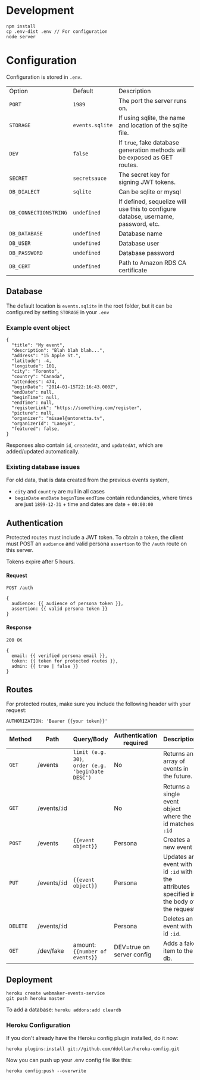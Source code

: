 Development
============
```
npm install
cp .env-dist .env // For configuration
node server
```

Configuration
============

Configuration is stored in `.env`.

<table>
<tr>
  <td>Option</td>
  <td>Default</td>
  <td>Description</td>
</tr>
<tr>
  <td><code>PORT</code></td>
  <td><code>1989</code></td>
  <td>The port the server runs on.</td>
</tr>
<tr>
  <td><code>STORAGE</code></td>
  <td><code>events.sqlite</code></td>
  <td>If using sqlite, the name and location of the sqlite file.</td>
</tr>
<tr>
  <td><code>DEV</code></td>
  <td><code>false</code></td>
  <td>If <code>true</code>, fake database generation methods will be exposed as GET routes.</td>
</tr>
<tr>
  <td><code>SECRET</code></td>
  <td><code>secretsauce</code></td>
  <td>The secret key for signing JWT tokens.</td>
</tr>
<tr>
  <td><code>DB_DIALECT</code></td>
  <td><code>sqlite</code></td>
  <td>Can be sqlite or mysql</td>
</tr>
<tr>
  <td><code>DB_CONNECTIONSTRING</code></td>
  <td><code>undefined</code></td>
  <td>If defined, sequelize will use this to configure databse, username, password, etc.</td>
</tr>
<tr>
  <td><code>DB_DATABASE</code></td>
  <td><code>undefined</code></td>
  <td>Database name</td>
</tr>
<tr>
  <td><code>DB_USER</code></td>
  <td><code>undefined</code></td>
  <td>Database user</td>
</tr>
<tr>
  <td><code>DB_PASSWORD</code></td>
  <td><code>undefined</code></td>
  <td>Database password</td>
</tr>
<tr>
  <td><code>DB_CERT</code></td>
  <td><code>undefined</code></td>
  <td>Path to Amazon RDS CA certificate</td>
</tr>
</table>

## Database

The default location is `events.sqlite` in the root folder, but it can be configured by setting `STORAGE` in your `.env`

### Example event object
```
{
  "title": "My event",
  "description": "Blah blah blah...",
  "address": "15 Apple St.",
  "latitude": -4,
  "longitude": 101,
  "city": "Toronto",
  "country": "Canada",
  "attendees": 474,
  "beginDate": "2014-01-15T22:16:43.000Z",
  "endDate": null,
  "beginTime": null,
  "endTime": null,
  "registerLink": "https://something.com/register",
  "picture": null,
  "organizer": "misael@antonetta.tv",
  "organizerId": "Laney8",
  "featured": false,
}
```
Responses also contain `id`, `createdAt`, and `updatedAt`, which are added/updated automatically.

### Existing database issues

For old data, that is data created from the previous events system,

* `city` and `country` are null in all cases
* `beginDate` `endDate` `beginTime` `endTime` contain redundancies, where times are just `1899-12-31` + time and dates are date + `00:00:00`

## Authentication

Protected routes must include a JWT token. To obtain a token, the client must POST an `audience` and valid persona `assertion` to the `/auth` route on this server.

Tokens expire after 5 hours.



#### Request
```
POST /auth

{
  audience: {{ audience of persona token }},    
  assertion: {{ valid persona token }}
}
```

#### Response
```
200 OK

{
  email: {{ verified persona email }},
  token: {{ token for protected routes }},
  admin: {{ true | false }}
}
```

## Routes

For protected routes, make sure you include the following header with your request:

```
AUTHORIZATION: 'Bearer {{your token}}'
```

<table>
  <thead>
    <tr>
      <th>Method</th>
      <th>Path</th>
      <th>Query/Body</th>
      <th>Authentication required</th>
      <th>Description</th>
    </tr>
  </thead>
  <tr>
    <td><code>GET</code></td>
    <td>/events</td>
    <td>
      <code>limit (e.g. 30)</code>,
      <br><code>order (e.g. 'beginDate DESC')</code>
    </td>
    <td>No</td>
    <td>Returns an array of events in the future.</td>
  </tr>
  <tr>
    <td><code>GET</code></td>
    <td>/events/:id</td>
    <td></td>
    <td>No</td>
    <td>Returns a single event object where the id matches <code>:id</code></td>
  </tr>
  <tr>
    <td><code>POST</code></td>
    <td>/events</td>
    <td><code>{{event object}}</code></td>
    <td>Persona</td>
    <td>Creates a new event</td>
  </tr>
  <tr>
    <td><code>PUT</code></td>
    <td>/events/:id</td>
    <td><code>{{event object}}</code></td>
    <td>Persona</td>
    <td>Updates an event with id <code>:id</code> with the attributes specified in the body of the request.</td>
  </tr>
  <tr>
    <td><code>DELETE</code></td>
    <td>/events/:id</td>
    <td></td>
    <td>Persona</td>
    <td>Deletes an event with id <code>:id</code>.</td>
  </tr>
  <tr>
    <td><code>GET</code></td>
    <td>/dev/fake</td>
    <td>amount: <code>{{number of events}}</code></td>
    <td>DEV=true on server config</td>
    <td>Adds a fake item to the db.</td>
  </tr>
</table>


## Deployment


```
heroku create webmaker-events-service
git push heroku master
```

To add a database:
``
heroku addons:add cleardb
``

### Heroku Configuration

If you don't already have the Heroku config plugin installed, do it now:

```
heroku plugins:install git://github.com/ddollar/heroku-config.git
```

 Now you can push up your .env config file like this:

```
heroku config:push --overwrite

```
